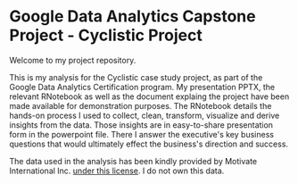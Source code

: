# Google Data Analytics Capstone Project - Cyclistic Project

Welcome to my project repository.

This is my analysis for the Cyclistic case study project, as part of the Google Data Analytics Certification program. My presentation PPTX, the relevant RNotebook as well as the document explaing the project have been made available for demonstration purposes. The RNotebook details the hands-on process I used to collect, clean, transform, visualize and derive insights from the data. Those insights are in easy-to-share presentation form in the powerpoint file. There I answer the executive's key business questions that would ultimately effect the business's direction and success.

The data used in the analysis has been kindly provided by Motivate International Inc. [under this license](https://www.divvybikes.com/data-license-agreement). I do not own this data.
